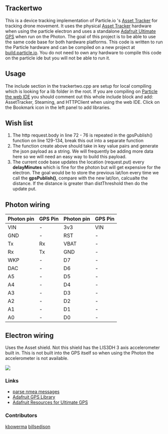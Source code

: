 
## Trackertwo

This is a device tracking implementation of Particle.io 's  [Asset Tracker](https://github.com/spark/AssetTracker) for tracking drone movement.  It uses the physical [Asset Tracker](https://www.particle.io/products/hardware/asset-tracker) hardware when using the particle electron and uses a standalone [Adafruit Ultimate GPS](https://www.adafruit.com/product/746) when run on the Photon.   The goal of this project is to be able to use the same code base for both hardware platforms.  This code is written to run the Particle hardware and can be compiled on a new project at [build.particle.io](build.particle.io).  You do not need to own any hardware to compile this code on the particle ide but you will not be able to run it.



## Usage

The include section in the trackertwo.cpp are setup for local compiling which is looking for a lib folder in the root.
If you are compiling on [Particle the web IDE](build.particle.io)
you should comment out this whole include block and add: AssetTracker, Steaming, and HTTPClient when using the web IDE.  Click on the Bookmark icon in the left panel to add libraries.

## Wish list
1.  The http request.body in line 72 - 76 is repeated in the gpsPublish() function on line 129-134,  break this out into a separate  function
2.  The function create above should take in key value pairs and generate the json payload as a string.  We will frequently be adding more data here so we will need an easy way to build this payload.
3. The current code base updates the location (request.put) every __delayMinutes__ which is fine for the photon but will get expensive for the electron.  The goal would be to store the previous lat/lon every time we call the __gpsPublish()__, compare with the new lat/lon, calcualte the distance.   If the distance is greater than distThreshold then do the update put.


## Photon wiring

Photon pin | GPS Pin |Photon pin | GPS Pin
----| ------- | ----| -------
VIN| - | 3v3 | VIN
GND| - | RST | -
Tx| Rx | VBAT | -
Rx| Tx | GND | -
WKP| - | D7 | -
DAC| - | D6 | -
A5| - | D5 | -
A4| - | D4 | -
A3| - | D3 | -
A2| - | D2 | -
A1| - | D1 | -
A0| - | D0 | -

## Electron wiring

Uses the Asset shield.  Not this shield has the LIS3DH 3 axis accelerometer built in.   This is not built into the GPS itself so  when using the Photon  the accelerometer is not available.

![](http://kbowerma.github.io/images/AssetTrackers.jpg)


### Links
* [parse nmea messages ](http://freenmea.net/decoder)
* [Adafruit GPS Library](https://github.com/adafruit/Adafruit_GPS)
* [Adafruit Resources for Ultimate GPS](https://learn.adafruit.com/adafruit-ultimate-gps)


### Contributors
[kbowerma](https://github.com/kbowerma)
[billsedison](https://www.topcoder.com/members/billsedison/)
